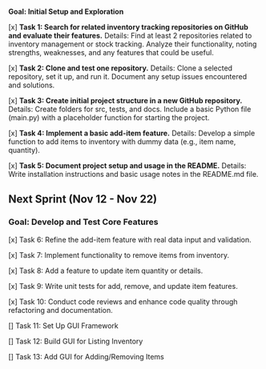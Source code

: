 **Goal: Initial Setup and Exploration**

[x] **Task 1: Search for related inventory tracking repositories on GitHub and evaluate their features.**
Details: Find at least 2 repositories related to inventory management or stock tracking. Analyze their functionality, noting strengths, weaknesses, and any features that could be useful.

[x] **Task 2: Clone and test one repository.**
Details: Clone a selected repository, set it up, and run it. Document any setup issues encountered and solutions.

[x] **Task 3: Create initial project structure in a new GitHub repository.**
Details: Create folders for src, tests, and docs. Include a basic Python file (main.py) with a placeholder function for starting the project.

[x] **Task 4: Implement a basic add-item feature.**
Details: Develop a simple function to add items to inventory with dummy data (e.g., item name, quantity).

[x] **Task 5: Document project setup and usage in the README.**
Details: Write installation instructions and basic usage notes in the README.md file.


## Next Sprint (Nov 12 - Nov 22)
### Goal: Develop and Test Core Features
[x] Task 6: Refine the add-item feature with real data input and validation.

[x] Task 7: Implement functionality to remove items from inventory.

[x] Task 8: Add a feature to update item quantity or details.

[x] Task 9: Write unit tests for add, remove, and update item features.

[x] Task 10: Conduct code reviews and enhance code quality through refactoring and documentation.

[] Task 11: Set Up GUI Framework

[] Task 12: Build GUI for Listing Inventory

[] Task 13: Add GUI for Adding/Removing Items
